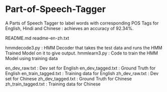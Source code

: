 # Part-of-Speech-Tagger
A Parts of Speech Tagger to label words with corresponding POS Tags for English, Hindi and Chinese : achieves an accuracy of 92.34%.
 
 
README.md
readme-en-zh.txt

hmmdecode3.py	: HMM Decoder that takes the test data and runs the HMM Trained Model on it to give output.
hmmlearn3.py	: Code to train the HMM Model using training data

en_dev_raw.txt	: Dev set for English
en_dev_tagged.txt	: Ground Truth for English
en_train_tagged.txt	: Training data for English
zh_dev_raw.txt	: Dev set for Chinese
zh_dev_tagged.txt	: Ground Truth for Chinese
zh_train_tagged.txt : Training data for Chinese
